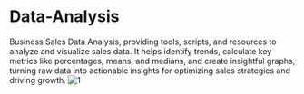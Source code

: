 # Data-Analysis
Business Sales Data Analysis, providing tools, scripts, and resources to analyze and visualize sales data. It helps identify trends, calculate key metrics like percentages, means, and medians, and create insightful graphs, turning raw data into actionable insights for optimizing sales strategies and driving growth.
![1](https://github.com/user-attachments/assets/59653290-8cc6-4ea5-8acb-6adff72b9efd)
